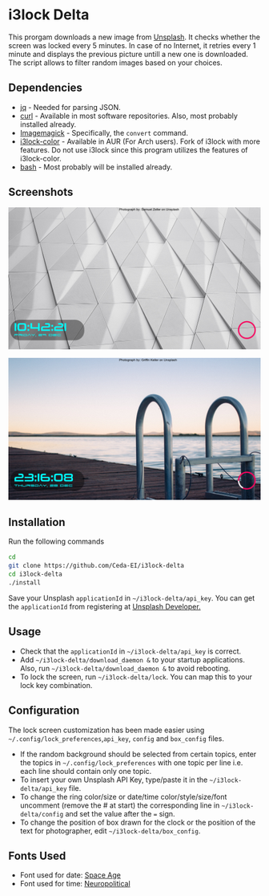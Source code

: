 # i3lock Delta

This prorgam downloads a new image from [Unsplash][1]. It checks whether the screen was locked every 5 minutes. In case of no Internet, it retries every 1 minute and displays the previous picture untill a new one is downloaded. The script allows to filter random images based on your choices.

## Dependencies

+ [jq][2] - Needed for parsing JSON.
+ [curl][3] - Available in most software repositories. Also, most probably installed already.
+ [Imagemagick][4] - Specifically, the `convert` command.
+ [i3lock-color][5] - Available in AUR (For Arch users). Fork of i3lock with more features. Do not use i3lock since this program utilizes the features of i3lock-color.
+ [bash][6] - Most probably will be installed already.

## Screenshots

![Screenshot](screenshots/one.png)

![Screenshot](screenshots/two.png)

## Installation

Run the following commands
```bash
cd
git clone https://github.com/Ceda-EI/i3lock-delta
cd i3lock-delta
./install
```

Save your Unsplash `applicationId` in `~/i3lock-delta/api_key`. You can get the `applicationId` from registering at [Unsplash Developer.][7]

## Usage

+ Check that the `applicationId` in ``~/i3lock-delta/api_key`` is correct.
+ Add `~/i3lock-delta/download_daemon &` to your startup applications. Also, run `~/i3lock-delta/download_daemon &` to avoid rebooting.
+ To lock the screen, run `~/i3lock-delta/lock`. You can map this to your lock key combination.

## Configuration

The lock screen customization has been made easier using `~/.config/lock_preferences`,`api_key`, `config` and `box_config` files.

+ If the random background should be selected from certain topics, enter the topics in `~/.config/lock_preferences` with one topic per line i.e. each line should contain only one topic.
+ To insert your own Unsplash API Key, type/paste it in the `~/i3lock-delta/api_key` file.
+ To change the ring color/size or date/time color/style/size/font uncomment (remove the # at start) the corresponding line in `~/i3lock-delta/config` and set the value after the `=` sign.
+ To change the position of box drawn for the clock or the position of the text for photographer, edit `~/i3lock-delta/box_config`.

## Fonts Used
+ Font used for date: [Space Age][8]
+ Font used for time: [Neuropolitical][9]

<!--Links-->
[1]: https://unsplash.com
[2]: https://stedolan.github.io/jq/
[3]: https://curl.haxx.se
[4]: https://imagemagick.org
[5]: https://github.com/PandorasFox/i3lock-color
[6]: https://www.gnu.org/software/bash/
[7]: https://unsplash.com/developers
[8]: https://dl.dafont.com/dl/?f=space_age
[9]: https://dl.dafont.com/dl/?f=neuropolitical
